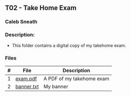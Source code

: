 ## T02 - Take Home Exam
### Caleb Sneath
### Description:

- This folder contains a digital copy of my takehome exam.

### Files

|   #   | File            | Description                                        |
| :---: | --------------- | -------------------------------------------------- |
|   1   | [exam.pdf](https://github.com/CalebSneath/2143-OOP-sneath/blob/main/Assignments/T02/Source.cpp)         | A PDF of my takehome exam      |
|   2   | [banner.txt](https://github.com/CalebSneath/2143-OOP-sneath/blob/main/Assignments/T02/banner.txt) | My banner |
